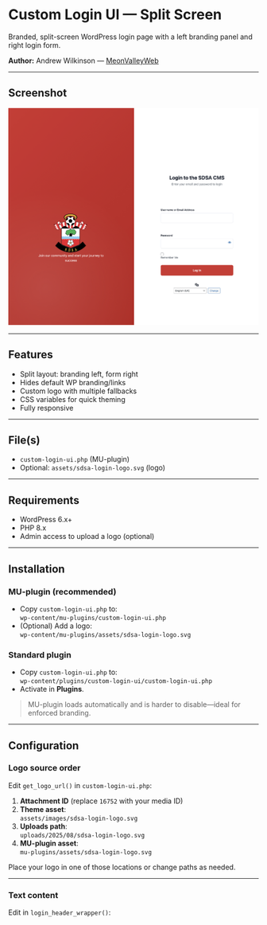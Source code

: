# Custom Login UI — Split Screen

Branded, split-screen WordPress login page with a left branding panel and right login form.

**Author:** Andrew Wilkinson — [MeonValleyWeb](https://meonvalleyweb.com)

---

## Screenshot

![Custom Login UI](screenshot.jpg)

---

## Features

- Split layout: branding left, form right  
- Hides default WP branding/links  
- Custom logo with multiple fallbacks  
- CSS variables for quick theming  
- Fully responsive

---

## File(s)

- `custom-login-ui.php` (MU-plugin)  
- Optional: `assets/sdsa-login-logo.svg` (logo)

---

## Requirements

- WordPress 6.x+  
- PHP 8.x  
- Admin access to upload a logo (optional)

---

## Installation

### MU-plugin (recommended)
- Copy `custom-login-ui.php` to:  
  `wp-content/mu-plugins/custom-login-ui.php`
- (Optional) Add a logo:  
  `wp-content/mu-plugins/assets/sdsa-login-logo.svg`

### Standard plugin
- Copy `custom-login-ui.php` to:  
  `wp-content/plugins/custom-login-ui/custom-login-ui.php`  
- Activate in **Plugins**.

> MU-plugin loads automatically and is harder to disable—ideal for enforced branding.

---

## Configuration

### Logo source order
Edit `get_logo_url()` in `custom-login-ui.php`:

1. **Attachment ID** (replace `16752` with your media ID)  
2. **Theme asset**:  
   `assets/images/sdsa-login-logo.svg`  
3. **Uploads path**:  
   `uploads/2025/08/sdsa-login-logo.svg`  
4. **MU-plugin asset**:  
   `mu-plugins/assets/sdsa-login-logo.svg`  

Place your logo in one of those locations or change paths as needed.

---

### Text content
Edit in `login_header_wrapper()`: